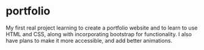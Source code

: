 # portfolio

My first real project learning to create a portfolio website and to learn to use HTML and CSS, along with incorporating bootstrap for functionality. I also have plans to make it more accessible, and add better animations.

